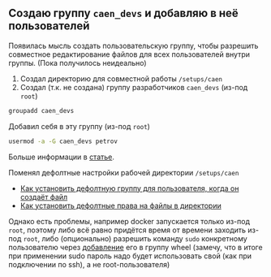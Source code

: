 ## Создаю группу `caen_devs` и добавляю в неё пользователей
Появилась мысль создать пользовательскую группу, чтобы разрешить совместное редактирование файлов для всех пользователей внутри группы.
(Пока получилось неидеально)

1. Создал директорию для совместной работы `/setups/caen`
1. Создал (т.к. не создана) группу разработчиков `caen_devs` (из-под `root`) 
```bash
groupadd caen_devs
```
Добавил себя в эту группу (из-под `root`)
```bash
usermod -a -G caen_devs petrov
```
Больше информации в [статье](https://losst.pro/gruppy-polzovatelej-linux).

Поменял дефолтные настройки рабочей директории `/setups/caen`
* [Как установить дефолтную группу для пользователя, когда он создаёт файл](https://askubuntu.com/questions/51951/set-default-group-for-user-when-they-create-new-files)
* [Как установить дефолтные права на файлы в директории](https://unix.stackexchange.com/questions/1314/how-to-set-default-file-permissions-for-all-folders-files-in-a-directory)


Однако есть проблемы, например docker запускается только из-под `root`, поэтому либо всё равно придётся время от времени заходить из-под `root`, либо (опционально) разрешить команду `sudo` конкретному пользователю через [добавление](https://wiki.merionet.ru/articles/kak-dat-polzovatelyu-sudo-prava-v-centos-8/) его в группу wheel 
(замечу, что в итоге при применении sudo пароль надо будет использовать свой (как при подключении по ssh), а не root-пользователя)
